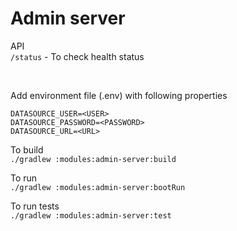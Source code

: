# Admin server

API
<br>
```/status``` - To check health status

<br>

Add environment file (.env) with following properties
```
DATASOURCE_USER=<USER>
DATASOURCE_PASSWORD=<PASSWORD>
DATASOURCE_URL=<URL>
```

To build
<br>
```./gradlew :modules:admin-server:build```

To run
<br>
```./gradlew :modules:admin-server:bootRun```

To run tests
<br>
```./gradlew :modules:admin-server:test```